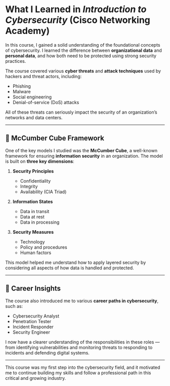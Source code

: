# What I Learned in *Introduction to Cybersecurity* (Cisco Networking Academy)

In this course, I gained a solid understanding of the foundational concepts of cybersecurity. I learned the difference between **organizational data** and **personal data**, and how both need to be protected using
strong security practices. 

The course covered various **cyber threats** and **attack techniques** used by hackers and threat actors, including:

- Phishing
- Malware
- Social engineering
- Denial-of-service (DoS) attacks

All of these threats can seriously impact the security of an organization’s networks and data centers.

---

## 🧱 McCumber Cube Framework

One of the key models I studied was the **McCumber Cube**, a well-known framework for ensuring **information security** in an organization. The model is built on **three key dimensions**:

1. **Security Principles**  
   - Confidentiality  
   - Integrity  
   - Availability (CIA Triad)

2. **Information States**  
   - Data in transit  
   - Data at rest  
   - Data in processing  

3. **Security Measures**  
   - Technology  
   - Policy and procedures  
   - Human factors

This model helped me understand how to apply layered security by considering all aspects of how data is handled and protected.

---

## 🚀 Career Insights

The course also introduced me to various **career paths in cybersecurity**, such as:

- Cybersecurity Analyst  
- Penetration Tester  
- Incident Responder  
- Security Engineer

I now have a clearer understanding of the responsibilities in these roles — from identifying vulnerabilities and monitoring threats to responding to incidents and defending digital systems.

---

This course was my first step into the cybersecurity field, and it motivated me to continue building my skills and follow a professional path in this critical and growing industry.
